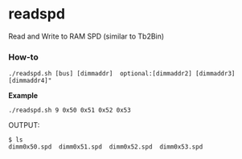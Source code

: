 # readspd
Read and Write to RAM SPD (similar to Tb2Bin)

### How-to
```
./readspd.sh [bus] [dimmaddr]  optional:[dimmaddr2] [dimmaddr3] [dimmaddr4]"
```

**Example**
```
./readspd.sh 9 0x50 0x51 0x52 0x53
```
OUTPUT:
```
$ ls
dimm0x50.spd  dimm0x51.spd  dimm0x52.spd  dimm0x53.spd
```
